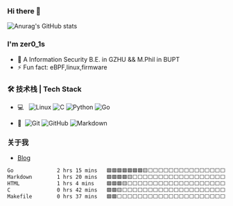### Hi there 👋

![Anurag's GitHub stats](https://github-readme-stats.vercel.app/api?username=zer0-1s&show_icons=true&theme=great-gatsby)
<!--
**zer0-1s/zer0-1s** is a ✨ _special_ ✨ repository because its `README.md` (this file) appears on your GitHub profile.
-->
### I'm zer0_1s

- 🌱 A Information Security B.E. in GZHU && M.Phil in BUPT
- ⚡ Fun fact: eBPF,linux,firmware



### 🛠 技术栈 | Tech Stack

- 💻 &#160;
![Linux](https://img.shields.io/badge/-Linux-333333?style=flat&logo=Linux&logoColor=FCC624)
![C](https://img.shields.io/badge/-C-333333?style=flat&logo=C&logoColor=007396)
![Python](https://img.shields.io/badge/-Python-333333?style=flat&logo=Python)
![Go](https://img.shields.io/badge/-Go-333333??style=flat-square&logo=Go&logoColor=2490FC)

- 🔧 &#160;![Git](https://img.shields.io/badge/-Git-333333?style=flat&logo=git)
![GitHub](https://img.shields.io/badge/-GitHub-333333?style=flat&logo=github)
![Markdown](https://img.shields.io/badge/-Markdown-333333?style=flat&logo=markdown)

### 关于我

- [Blog](https://zer01s.work/)

<!--START_SECTION:waka-->

```txt
Go              2 hrs 15 mins   🟩🟩🟩🟩🟩🟩🟩🟨⬜⬜⬜⬜⬜⬜⬜⬜⬜⬜⬜⬜⬜⬜⬜⬜⬜   29.30 %
Markdown        1 hrs 20 mins   🟩🟩🟩🟩🟨⬜⬜⬜⬜⬜⬜⬜⬜⬜⬜⬜⬜⬜⬜⬜⬜⬜⬜⬜⬜   17.31 %
HTML            1 hrs 4 mins    🟩🟩🟩🟨⬜⬜⬜⬜⬜⬜⬜⬜⬜⬜⬜⬜⬜⬜⬜⬜⬜⬜⬜⬜⬜   13.89 %
C               0 hrs 42 mins   🟩🟩🟨⬜⬜⬜⬜⬜⬜⬜⬜⬜⬜⬜⬜⬜⬜⬜⬜⬜⬜⬜⬜⬜⬜   09.20 %
Makefile        0 hrs 37 mins   🟩🟩⬜⬜⬜⬜⬜⬜⬜⬜⬜⬜⬜⬜⬜⬜⬜⬜⬜⬜⬜⬜⬜⬜⬜   08.00 %
```

<!--END_SECTION:waka-->

